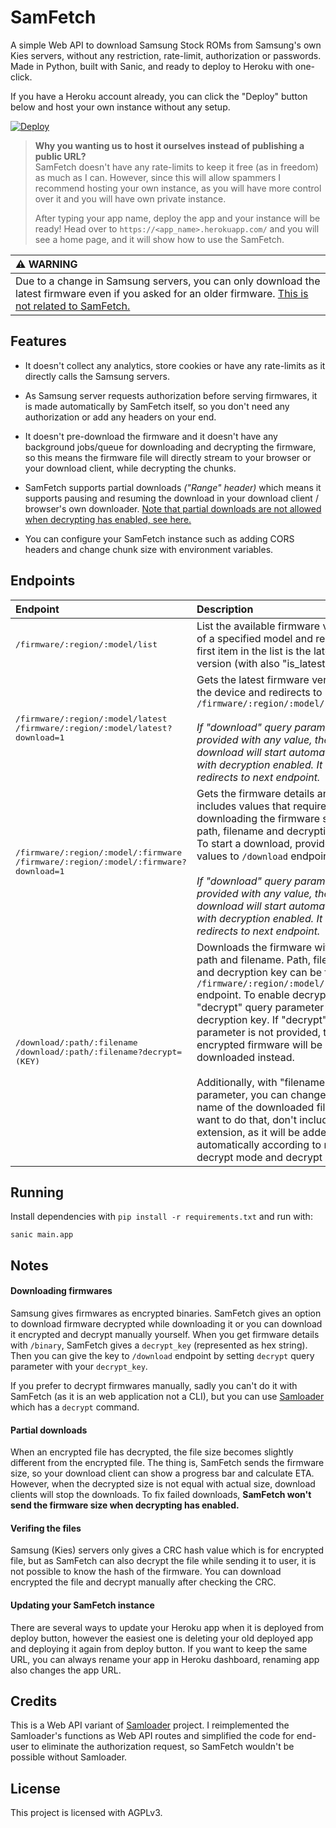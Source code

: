 # SamFetch

A simple Web API to download Samsung Stock ROMs from Samsung's own Kies servers, without any restriction, rate-limit, authorization or passwords. Made in Python, built with Sanic, and ready to deploy to Heroku with one-click.

If you have a Heroku account already, you can click the "Deploy" button below and host your own instance without any setup. 

[![Deploy](https://www.herokucdn.com/deploy/button.svg)](https://heroku.com/deploy?template=https://github.com/ysfchn/SamFetch)

> **Why you wanting us to host it ourselves instead of publishing a public URL?**<br>
> SamFetch doesn't have any rate-limits to keep it free (as in freedom) as much as I can. However, since this will allow spammers I recommend hosting your own instance, as you will have more control over it and you will have own private instance.
>
> After typing your app name, deploy the app and your instance will be ready! Head over to `https://<app_name>.herokuapp.com/` and you will see a home page, and it will show how to use the SamFetch.

| ⚠ **WARNING** |
|:--------------|
| Due to a change in Samsung servers, you can only download the latest firmware even if you asked for an older firmware. [This is not related to SamFetch.](https://github.com/ysfchn/SamFetch/issues/6) |

## Features

* It doesn't collect any analytics, store cookies or have any rate-limits as it directly calls the Samsung servers.

* As Samsung server requests authorization before serving firmwares, it is made automatically by SamFetch itself, so you don't need any authorization or add any headers on your end.

* It doesn't pre-download the firmware and it doesn't have any background jobs/queue for downloading and decrypting the firmware, so this means the firmware file will directly stream to your browser or your download client, while decrypting the chunks. 

* SamFetch supports partial downloads _("Range" header)_ which means it supports pausing and resuming the download in your download client / browser's own downloader. [Note that partial downloads are not allowed when decrypting has enabled, see here.](#partial-downloads)

* You can configure your SamFetch instance such as adding CORS headers and change chunk size with environment variables.

## Endpoints

| Endpoint | Description      |
|:---------|:-----------------|
| <samp>/firmware/:region/:model/list</samp> | List the available firmware versions of a specified model and region. The first item in the list is the latest version (with also "is_latest" key) |
| <samp>/firmware/:region/:model/latest</samp><br><samp>/firmware/:region/:model/latest?download=1</samp> | Gets the latest firmware version for the device and redirects to `/firmware/:region/:model/:firmware`<br><br>_If "download" query parameter has provided with any value, the download will start automatically with decryption enabled. It basically redirects to next endpoint._ |
| <samp>/firmware/:region/:model/:firmware</samp><br><samp>/firmware/:region/:model/:firmware?download=1</samp> | Gets the firmware details and includes values that required for downloading the firmware such as path, filename and decryption key. To start a download, provide these values to `/download` endpoint.<br><br>_If "download" query parameter has provided with any value, the download will start automatically with decryption enabled. It basically redirects to next endpoint._ |
| <samp>/download/:path/:filename</samp><br><samp>/download/:path/:filename?decrypt=(KEY)</samp> | Downloads the firmware with given path and filename. Path, filename and decryption key can be found on `/firmware/:region/:model/:firmware` endpoint. To enable decrypting, add "decrypt" query parameter with decryption key. If "decrypt" parameter is not provided, the encrypted firmware will be downloaded instead.<br><br>Additionally, with "filename" query parameter, you can change the name of the downloaded file. If you want to do that, don't include file extension, as it will be added automatically according to non-decrypt mode and decrypt mode. |

## Running

Install dependencies with `pip install -r requirements.txt` and run with:

```
sanic main.app
```

## Notes

#### Downloading firmwares

Samsung gives firmwares as encrypted binaries. SamFetch gives an option to download firmware decrypted while downloading it or you can download it encrypted and decrypt manually yourself. When you get firmware details with `/binary`, SamFetch gives a `decrypt_key` (represented as hex string). Then you can give the key to `/download` endpoint by setting `decrypt` query parameter with your `decrypt_key`.

If you prefer to decrypt firmwares manually, sadly you can't do it with SamFetch (as it is an web application not a CLI), but you can use [Samloader](https://github.com/nlscc/samloader) which has a `decrypt` command.

#### Partial downloads

When an encrypted file has decrypted, the file size becomes slightly different from the encrypted file. The thing is, SamFetch sends the firmware size, so your download client can show a progress bar and calculate ETA. However, when the decrypted size is not equal with actual size, download clients will stop the downloads. To fix failed downloads, **SamFetch won't send the firmware size when decrypting has enabled.**

#### Verifing the files

Samsung (Kies) servers only gives a CRC hash value which is for encrypted file, but as SamFetch can also decrypt the file while sending it to user, it is not possible to know the hash of the firmware. You can download encrypted the file and decrypt manually after checking the CRC. 

#### Updating your SamFetch instance

There are several ways to update your Heroku app when it is deployed from deploy button, however the easiest one is deleting your old deployed app and deploying it again from deploy button. If you want to keep the same URL, you can always rename your app in Heroku dashboard, renaming app also changes the app URL.

## Credits

This is a Web API variant of [Samloader](https://github.com/nlscc/samloader) project. I reimplemented the Samloader's functions as Web API routes and simplified the code for end-user to eliminate the authorization request, so SamFetch wouldn't be possible without Samloader.

## License

This project is licensed with AGPLv3.
